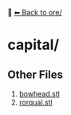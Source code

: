📁 [⬅ Back to ore/](../README.md)

# capital/


## Other Files
1. [bowhead.stl](./bowhead.stl)
2. [rorqual.stl](./rorqual.stl)